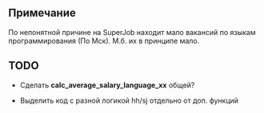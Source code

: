 ## Примечание

По непонятной причине на SuperJob находит мало вакансий по языкам программирования (По Мск).
М.б. их в принципе мало.


## TODO

- Сделать __calc_average_salary_language_xx__ общей?

- Выделить код с разной логикой hh/sj отдельно от доп. функций
